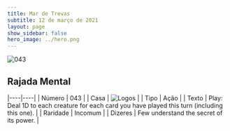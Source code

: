 ```yaml
---
title: Mar de Trevas
subtitle: 12 de março de 2021
layout: page
show_sidebar: false
hero_image: ../hero.png
---
```


![043](https://cdn.keyforgegame.com/media/card_front/pt/496_043_3MV84Q7P4JW9_pt.png)

## Rajada Mental

|----|----|
| Número | 043 |
| Casa | ![Logos](https://archonarcana.com/images/thumb/c/ce/Logos.png/22px-Logos.png "Logos") |
| Tipo | Ação |
| Texto | Play: Deal 1D to each creature for each card you have played this turn (including this one). |
| Raridade | Incomum |
| Dizeres | Few understand the secret of its power. |
